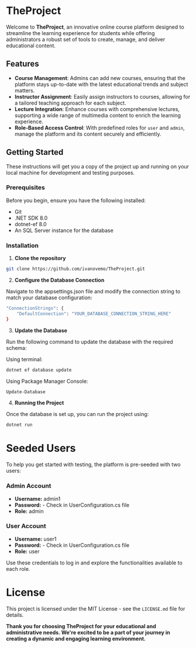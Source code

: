 # TheProject

Welcome to **TheProject**, an innovative online course platform designed to streamline the learning experience for students while offering administrators a robust set of tools to create, manage, and deliver educational content.

## Features

- **Course Management**: Admins can add new courses, ensuring that the platform stays up-to-date with the latest educational trends and subject matters.
- **Instructor Assignment**: Easily assign instructors to courses, allowing for a tailored teaching approach for each subject.
- **Lecture Integration**: Enhance courses with comprehensive lectures, supporting a wide range of multimedia content to enrich the learning experience.
- **Role-Based Access Control**: With predefined roles for `user` and `admin`, manage the platform and its content securely and efficiently.

## Getting Started

These instructions will get you a copy of the project up and running on your local machine for development and testing purposes.

### Prerequisites

Before you begin, ensure you have the following installed:
- Git
- .NET SDK 8.0
- dotnet-ef 8.0
- An SQL Server instance for the database

### Installation

1. **Clone the repository**

```bash
git clone https://github.com/ivanovemo/TheProject.git
```

2. **Configure the Database Connection**

Navigate to the appsettings.json file and modify the connection string to match your database configuration:

```bash
"ConnectionStrings": {
    "DefaultConnection": "YOUR_DATABASE_CONNECTION_STRING_HERE"
}
```

3. **Update the Database**

Run the following command to update the database with the required schema:

Using terminal:
```bash
dotnet ef database update
```

Using Package Manager Console:
```bash
Update-Database
```

4. **Running the Project**

Once the database is set up, you can run the project using:

```bash
dotnet run
```

# Seeded Users

To help you get started with testing, the platform is pre-seeded with two users:

### Admin Account
- **Username:** admin1
- **Password:** - Check in UserConfiguration.cs file
- **Role:** admin

### User Account
- **Username:** user1
- **Password:** - Check in UserConfiguration.cs file
- **Role:** user

Use these credentials to log in and explore the functionalities available to each role.

# License

This project is licensed under the MIT License - see the `LICENSE.md` file for details.

**Thank you for choosing TheProject for your educational and administrative needs. We're excited to be a part of your journey in creating a dynamic and engaging learning environment.**
